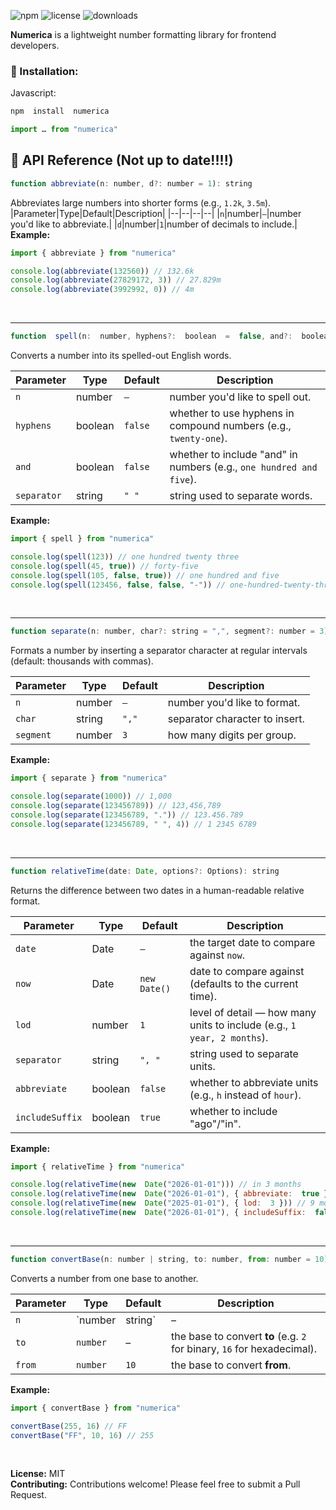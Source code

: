 
  
![npm](https://img.shields.io/npm/v/numerica) ![license](https://img.shields.io/badge/license-MIT-blue.svg) ![downloads](https://img.shields.io/npm/dt/numerica)

**Numerica** is a lightweight number formatting library for frontend developers. 

### 🚀 Installation:
Javascript:
```bash
npm  install  numerica
```
```js
import … from "numerica"
```

## 📖 API Reference (Not up to date!!!!)
```js
function abbreviate(n: number, d?: number = 1): string
```
Abbreviates large numbers into shorter forms (e.g., `1.2k`, `3.5m`).
|Parameter|Type|Default|Description|
|--|--|--|--|
|`n`|number|`—`|number you'd like to abbreviate.|
|`d`|number|`1`|number of decimals to include.|
**Example:**
```js
import { abbreviate } from "numerica"

console.log(abbreviate(132560)) // 132.6k
console.log(abbreviate(27829172, 3)) // 27.829m
console.log(abbreviate(3992992, 0)) // 4m
```
<br>
<hr>

```js
function  spell(n:  number, hyphens?:  boolean  =  false, and?:  boolean  =  false, separator?:  string  =  "  "):  string
```
Converts a number into its spelled-out English words.  

| Parameter    | Type    | Default | Description |
|--------------|---------|---------|-------------|
| `n`          | number  | `—`       | number you'd like to spell out. |
| `hyphens`    | boolean | `false` | whether to use hyphens in compound numbers (e.g., `twenty-one`). |
| `and`        | boolean | `false` | whether to include "and" in numbers (e.g., `one hundred and five`). |
| `separator`  | string  | `" "`   | string used to separate words. |

**Example:**
```js
import { spell } from "numerica"

console.log(spell(123)) // one hundred twenty three
console.log(spell(45, true)) // forty-five
console.log(spell(105, false, true)) // one hundred and five
console.log(spell(123456, false, false, "-")) // one-hundred-twenty-three-thousand-four-hundred-fifty-six
```
<br>
<hr>

```js
function separate(n: number, char?: string = ",", segment?: number = 3): string
```
Formats a number by inserting a separator character at regular intervals (default: thousands with commas).

| Parameter    | Type    | Default | Description |
|--------------|---------|---------|-------------|
| `n`          | number  | `—`       | number you'd like to format. |
| `char`    | string| `","` | separator character to insert.|
| `segment`  | number  | `3`   | how many digits per group. |

**Example:**
```js
import { separate } from "numerica"

console.log(separate(1000)) // 1,000
console.log(separate(123456789)) // 123,456,789
console.log(separate(123456789, ".")) // 123.456.789
console.log(separate(123456789, " ", 4)) // 1 2345 6789
```
<br>
<hr>

```js
function relativeTime(date: Date, options?: Options): string
```
Returns the difference between two dates in a human-readable relative format.

| Parameter | Type | Default | Description |
| --------------- | ------- | ------------ | ----------------------------------------------------------------------- |
| `date` | Date | `—` | the target date to compare against `now`. |
| `now` | Date | `new Date()` | date to compare against (defaults to the current time). |
| `lod` | number | `1` | level of detail — how many units to include (e.g., `1 year, 2 months`). |
| `separator` | string | `", "` | string used to separate units. |
| `abbreviate` | boolean | `false` | whether to abbreviate units (e.g., `h` instead of `hour`). |
| `includeSuffix` | boolean | `true` | whether to include "ago"/"in". |

**Example:**
```js
import { relativeTime } from "numerica"

console.log(relativeTime(new  Date("2026-01-01"))) // in 3 months
console.log(relativeTime(new  Date("2026-01-01"), { abbreviate:  true })) // in 3mo
console.log(relativeTime(new  Date("2025-01-01"), { lod:  3 })) // 9 months, 4 days, 15 hours ago
console.log(relativeTime(new  Date("2026-01-01"), { includeSuffix:  false })) // 3 months
```
<br>
<hr>

```js
function convertBase(n: number | string, to: number, from: number = 10): string
```
Converts a number from one base to another.

| Parameter | Type | Default | Description |
| --------- | ------------------ | ------- | ----------------------------------------------------------------------- |
| `n` | `number | string` | – | the number to convert, can be a number or string. (123 or "2D4FH") |
| `to` | `number` | – | the base to convert **to** (e.g. `2` for binary, `16` for hexadecimal). |
| `from` | `number` | `10` | the base to convert **from**. |

**Example:**
```js
import { convertBase } from "numerica"

convertBase(255, 16) // FF
convertBase("FF", 10, 16) // 255
```
<br>

**License:** MIT
<br>
**Contributing:** Contributions welcome! Please feel free to submit a Pull Request.